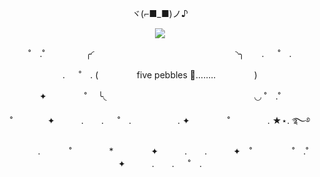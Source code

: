 <p align="center">
    ヾ(⌐■_■)ノ♪
    </p>
<p align="center">
    <img src=
    https://github.com/user-attachments/assets/799de32d-bd02-46fc-b291-e194682be44d
        </p>
    <p align='center'>
       ˚　.˚ ⠀⠀⠀⠀⠀⠀╭◜⠀⠀⠀⠀⠀⠀⠀⠀⠀⠀⠀⠀⠀⠀⠀⠀⠀⠀⠀⠀⠀⠀◝╮　　. 　 ˚　.
    </p>
    <p align='center'>
      . 　 ˚　. (⠀⠀⠀⠀⠀⠀five pebbles 👀........⠀⠀⠀⠀⠀⠀)
    </p> 
    <p align='center'>
        ✦　　　 　˚　 ╰◟⠀⠀⠀⠀⠀⠀⠀⠀⠀⠀⠀⠀⠀⠀⠀⠀⠀⠀⠀⠀⠀⠀⠀◡ ˚　.˚
        </p>
        <p align='center'>
        ˚　　　　✦　　　.　　. 　 ˚　.　　　　　 . ✦　　　 　˚　　　　 . ★⋆. ࿐࿔ 
        </p>
         <p align='center'>
　　　.   　　˚　　 　　*　　 　　✦　　　.　　.　　　✦　˚ 　　　　 ˚　.˚　　　　✦　　　.　　. 　 ˚　.
         </p>
    
  
